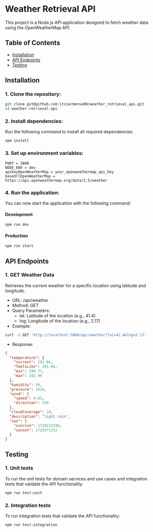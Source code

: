 
# Weather Retrieval API

This project is a Node.js API application designed to fetch weather data using the OpenWeatherMap API.

## Table of Contents
- [Installation](#installation)
- [API Endpoints](#api-endpoints)
- [Testing](#testing)

## Installation

### 1. Clone the repository:
```bash
git clone git@github.com:itziarmensa08/weather_retrieval_api.git
cd weather-retrieval-api
````

### 2. Install dependencies:

Run the following command to install all required dependencies:

```bash
npm install
````

### 3. Set up environment variables:

```file
PORT = 3000
NODE_ENV = dev
apiKeyOpenWeatherMap = your_openweathermap_api_key
baseUrlOpenWeatherMap = https://api.openweathermap.org/data/2.5/weather
````

### 4. Run the application:

You can now start the application with the following command:

#### Development

```bash
npm run dev
````

#### Production

```bash
npm run start
````

## API Endpoints

### 1. GET Weather Data

Retrieves the current weather for a specific location using latitude and longitude.

- URL: /api/weather
- Method: GET 
- Query Parameters: 
    - lat: Latitude of the location (e.g., 41.4) 
    - lng: Longitude of the location (e.g., 2.17) 
- Example:

```bash
curl -X GET 'http://localhost:3000/api/weather?lat=41.4&lng=2.17'
````

- Response:

```json
{
  "temperature": {
    "current": 291.66,
    "feelsLike": 291.08,
    "min": 290.77,
    "max": 292.99
  },
  "humidity": 58,
  "pressure": 1016,
  "wind": {
    "speed": 4.63,
    "direction": 330
  },
  "cloudCoverage": 20,
  "description": "light rain",
  "sun": {
    "sunrise": 1729231598,
    "sunset": 1729271152
  }
}
````

## Testing
### 1. Unit tests

To run the unit tests for domain services and use cases and integration tests that validate the API functionality:

```bash
npm run test:unit
````

### 2. Integration tests

To run integration tests that validate the API functionality:

```bash
npm run test:integration
````